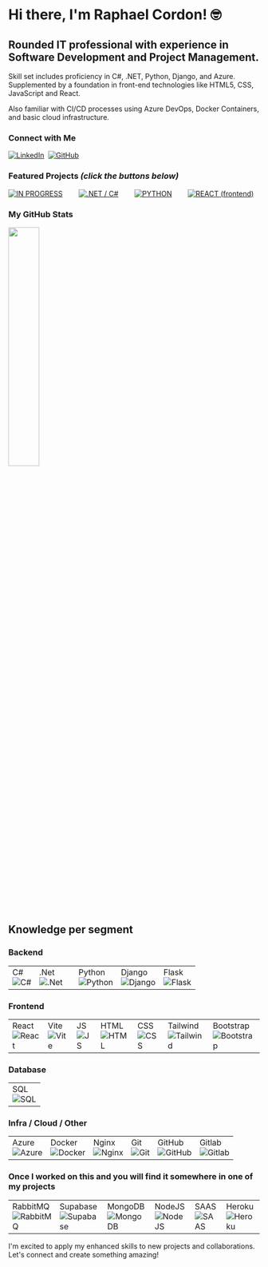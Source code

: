 # Hi there, I'm Raphael Cordon! 🤓

## Rounded IT professional with experience in Software Development and Project Management.

Skill set includes proficiency in C#, .NET, Python, Django, and Azure.<br>
Supplemented by a foundation in front-end technologies like HTML5, CSS, JavaScript and React.
<p>Also familiar with CI/CD processes using Azure DevOps, Docker Containers, and basic cloud infrastructure.</p>


### **Connect with Me**

<a href="https://linkedin.com/in/raphael-cordon"><img src="https://skillicons.dev/icons?i=linkedin" alt="LinkedIn" /></a>&nbsp;
<a href="https://github.com/raphaelcordon"><img src="https://skillicons.dev/icons?i=github" alt="GitHub" /></a>


### **Featured Projects**  _(click the buttons below)_

<div style="display: flex; gap: 12px;">
<a href="https://github.com/stars/raphaelcordon/lists/in-progress"><img src="https://img.shields.io/badge/IN%20PROGRESS-blue" alt="IN PROGRESS"></a> &nbsp;&nbsp;
<a href="https://github.com/stars/raphaelcordon/lists/net-c"><img src="https://img.shields.io/badge/.NET%20/%20C%23-blue" alt=".NET / C#"></a> &nbsp;&nbsp;
<a href="https://github.com/stars/raphaelcordon/lists/python"><img src="https://img.shields.io/badge/PYTHON-blue" alt="PYTHON"></a> &nbsp;&nbsp;
<a href="https://github.com/stars/raphaelcordon/lists/react"><img src="https://img.shields.io/badge/REACT%20(frontend)-blue" alt="REACT (frontend)"></a>
</div>

### My GitHub Stats

<div>
  <a href="https://github.com/raphaelcordon">
    <img width=35% src="https://github-readme-stats.vercel.app/api/top-langs/?username=raphaelcordon&theme=github_dark">
  </a>
</div>

## **Knowledge per segment**
### Backend
<table>
  <tr>
    <td>
      <div>
        <div>C#</div>
        <img src="https://skillicons.dev/icons?i=cs" alt="C#" />
      </div>
    </td>
    <td>
      <div>
        <div>.Net</div>
        <img src="https://skillicons.dev/icons?i=dotnet" alt=".Net" />
      </div>
    </td>
    <td></td>
    <td>
      <div>
        <div>Python</div>
        <img src="https://skillicons.dev/icons?i=python" alt="Python" />
      </div>
    </td>
    <td>
      <div>
        <div>Django</div>
        <img src="https://skillicons.dev/icons?i=django" alt="Django" />
      </div>
    </td>
    <td>
      <div>
        <div>Flask</div>
        <img src="https://skillicons.dev/icons?i=flask" alt="Flask" />
      </div>
    </td>
  </tr>
</table>

### Frontend
<table>
  <tr>
    <td>
      <div>
        <div>React</div>
        <img src="https://skillicons.dev/icons?i=react" alt="React" />
      </div>
    </td>
    <td>
      <div>
        <div>Vite</div>
        <img src="https://skillicons.dev/icons?i=vite" alt="Vite" />
      </div>
    </td>
    <td>
      <div>
        <div>JS</div>
        <img src="https://skillicons.dev/icons?i=js" alt="JS" />
      </div>
    </td>
    <td>
      <div>
        <div>HTML</div>
        <img src="https://skillicons.dev/icons?i=html" alt="HTML" />
      </div>
    </td>
    <td>
      <div>
        <div>CSS</div>
        <img src="https://skillicons.dev/icons?i=css" alt="CSS" />
      </div>
    </td>
    <td>
      <div>
        <div>Tailwind</div>
        <img src="https://skillicons.dev/icons?i=tailwind" alt="Tailwind" />
      </div>
    </td>
    <td>
      <div>
        <div>Bootstrap</div>
        <img src="https://skillicons.dev/icons?i=bootstrap" alt="Bootstrap" />
      </div>
    </td>
  </tr>
</table>

### Database
<table>
  <tr>
    <td>
      <div>SQL</div>
      <img src="https://skillicons.dev/icons?i=mysql,sqlite,postgres" alt="SQL" />
    </td>
  </tr>
</table>

### Infra / Cloud / Other
<table>
  <tr>
    <td>
      <div>Azure</div>
      <img src="https://skillicons.dev/icons?i=azure" alt="Azure" />
    </td>
    <td>
      <div>Docker</div>
      <img src="https://skillicons.dev/icons?i=docker" alt="Docker" />
    </td>
    <td>
      <div>Nginx</div>
      <img src="https://skillicons.dev/icons?i=nginx" alt="Nginx" />
    </td>
    <td>
      <div>Git</div>
      <img src="https://skillicons.dev/icons?i=git" alt="Git" />
    </td>
    <td>
      <div>GitHub</div>
      <img src="https://skillicons.dev/icons?i=github" alt="GitHub" />
    </td>
    <td>
      <div>Gitlab</div>
      <img src="https://skillicons.dev/icons?i=gitlab" alt="Gitlab" />
    </td>
  </tr>
</table>

### Once I worked on this and you will find it somewhere in one of my projects
<table>
  <tr>
    <td>
      <div>RabbitMQ</div>
      <img src="https://skillicons.dev/icons?i=rabbitmq" alt="RabbitMQ" />
    </td>
    <td>
      <div>Supabase</div>
      <img src="https://skillicons.dev/icons?i=supabase" alt="Supabase" />
    </td>
    <td>
      <div>MongoDB</div>
      <img src="https://skillicons.dev/icons?i=mongodb" alt="MongoDB" />
    </td>
    <td>
      <div>NodeJS</div>
      <img src="https://skillicons.dev/icons?i=nodejs" alt="NodeJS" />
    </td>
    <td>
      <div>SAAS</div>
      <img src="https://skillicons.dev/icons?i=sass" alt="SAAS" />
    </td>
    <td>
      <div>Heroku</div>
      <img src="https://skillicons.dev/icons?i=heroku" alt="Heroku" />
    </td>
  </tr>
</table>

I'm excited to apply my enhanced skills to new projects and collaborations. Let's connect and create something amazing!
